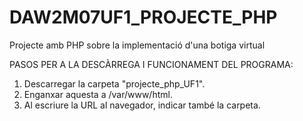 # DAW2M07UF1_PROJECTE_PHP
Projecte amb PHP sobre la implementació d'una botiga virtual

PASOS PER A LA DESCÀRREGA I FUNCIONAMENT DEL PROGRAMA:
1. Descarregar la carpeta "projecte_php_UF1".
2. Enganxar aquesta a /var/www/html.
3. Al escriure la URL al navegador, indicar també la carpeta.
